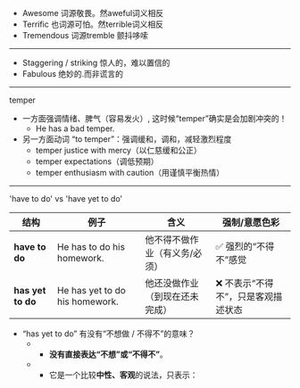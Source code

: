 - Awesome 词源敬畏。然aweful词义相反
- Terrific 也词源可怕。然terrible词义相反
- Tremendous 词源tremble 颤抖哆嗦

----
 
- Staggering / striking 惊人的，难以置信的
- Fabulous 绝妙的.而非谎言的

----

temper
- 一方面强调情绪、脾气（容易发火）, 这时候“temper”确实是会加剧冲突的！ 
  - He has a bad temper.
- 另一方面动词 “to temper”：强调缓和，调和，减轻激烈程度
  - temper justice with mercy（以仁慈缓和公正）
  - temper expectations（调低预期）
  - temper enthusiasm with caution（用谨慎平衡热情）

----

'have to do' vs 'have yet to do'

| 结构                | 例子                             | 含义              | 强制/意愿色彩             |
| ----------------- | ------------------------------ | --------------- | ------------------- |
| **have to do**    | He has to do his homework.     | 他不得不做作业（有义务/必须） | ✅ 强烈的“不得不”感觉        |
| **has yet to do** | He has yet to do his homework. | 他还没做作业（到现在还未完成） | ❌ 不表示“不得不”，只是客观描述状态 |

- “has yet to do” 有没有“不想做 / 不得不”的意味？
  - * **没有直接表达“不想”或“不得不”**。
  - * 它是一个比较**中性、客观**的说法，只表示：

